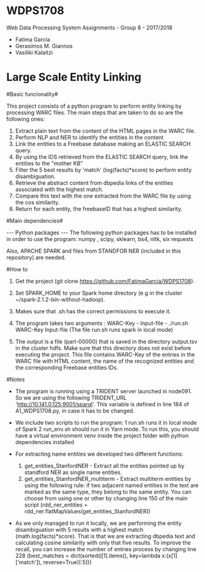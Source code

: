 # WDPS1708
Web Data Processing System Assignments - Group 8 - 2017/2018

- Fatima Garcia
- Gerasimos M. Giannos
- Vasiliki Kalaitzi

# Large Scale Entity Linking

#Basic funcionality#

This project consists of a python program to perform entity linking by processing WARC files. The main steps that are taken to do so are the following ones:
1. Extract plain text from the content of the HTML pages in the WARC file. 
2. Perform NLP and NER to identify the entities in the content
3. Link the entities to a Freebase database making an ELASTIC SEARCH query.
4. By using the IDS retrieved from the ELASTIC SEARCH query, link the entities to the "mother KB"
5. Filter the 5 best results by 'match' (log(facts)*score) to perform entity disambiguation.
6. Retrieve the abstract content from dbpedia links of the entities associated with the highest match.
7. Compare this text with the one extracted from the WARC file by using the cos similarity. 
8. Return for each entity, the freebaseID that has a highest similarity.

#Main dependencies#

--- Python packages ---
The following python packages has to be installed in order to use the program: numpy , scipy, sklearn, bs4, nltk, six
requests

Also, APACHE SPARK and files from STANDFOR NER (included in this repository) are needed. 

#How to

1. Get the project (git clone https://github.com/FatimaGarcia/WDPS1708).

2. Set SPARK_HOME to your Spark home directory (e.g in the cluster ~/spark-2.1.2-bin-without-hadoop).

3. Makes sure that .sh has the correct permissions to execute it. 

4. The program takes two arguments : WARC-Key - Input-file - ./run.sh WARC-Key  Input-file (The file run.sh runs spark in local mode)

5. The output is a file (part-00000) that is saved in the directory output.tsv in the cluster hdfs. Make sure that this directory does not exist before executing the project.
This file contains WARC-Key of the entries in the WARC file with HTML content, the name of the recognized entities and the corresponding Freebase entities IDs.


#Notes
 - The program is running using a TRIDENT server launched in node091. So we are using the following TRIDENT_URL 'http://10.141.0.125:9001/sparql'. This variable is defined in line 184 of A1_WDPS1708.py, in case it has to be changed.

 - We include two scripts to run the program:
 	1 run.sh runs it in local mode of Spark
 	2 run_env.sh should run it in Yarn mode. To run this, you should have a virtual environment venv inside the project folder with python dependencies installed

- For extracting name entities we developed two different functions:
	1. get_entities_StanfordNER - Extract all the entities pointed up by standford NER as single name entities.
	2. get_entities_StanfordNER_multiterm - Extract multiterm entities by using the following rule: if two adjacent named entities in the text are marked as the same type, they belong to the same entity. 
You can choose from using one or other by changing line 150 of the main script (rdd_ner_entities = rdd_ner.flatMapValues(get_entities_StanfordNER))

- As we only managed to run it locally, we are performing the entity disambiguation with 5 results with a highest match (math.log(facts)*score). That is that we are extracting dbpedia text and calculating cosine similarity with only that five results. 
To improve the recall, you can increase the number of entries process by changing line 228 (best_matches = dict(sorted(i[1].items(), key=lambda x:(x[1]['match']), reverse=True)[:5]))
